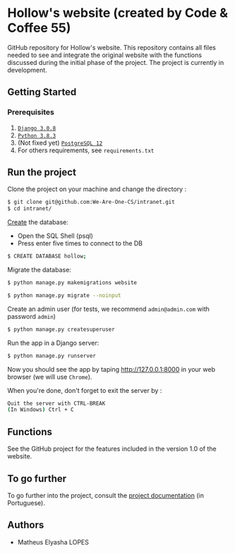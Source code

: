 # Hollow's website (created by Code & Coffee 55)

GitHub repository for Hollow's website. This repository contains all files needed to see and integrate the original website with the functions discussed during the initial phase of the project. 
The project is currently in development.

## Getting Started

### Prerequisites 


1. [`Django 3.0.8`](https://docs.djangoproject.com/en/3.0/releases/2.2.10/)
2. [`Python 3.8.3`](https://www.python.org/downloads/release/python-374/)
3. (Not fixed yet) [`PostgreSQL 12`](https://www.postgresql.org/download/)
3. For others requirements, see `requirements.txt`

## Run the project

Clone  the project on your machine and change the directory : 
```bash
$ git clone git@github.com:We-Are-One-CS/intranet.git
$ cd intranet/
```
[Create](https://www.guru99.com/postgresql-create-database.html) the database:
- Open the SQL Shell (psql)
- Press enter five times to connect to the DB

```bash
$ CREATE DATABASE hollow;
```

Migrate the database: 

```bash
$ python manage.py makemigrations website 

$ python manage.py migrate --noinput
```

Create an admin user (for tests, we recommend ``admin@admin.com`` with password ``admin``) 

```bash
$ python manage.py createsuperuser
```

Run the app in a Django server: 

```bash
$ python manage.py runserver
```

Now you should see the app by taping http://127.0.0.1:8000 in your web browser (we will use ``Chrome``). 


When you're done, don't forget to exit the server by : 

```bash
Quit the server with CTRL-BREAK
(In Windows) Ctrl + C
```

## Functions
See the GitHub project for the features included in the version 1.0 of the website.

## To go further
To go further into the project, consult the [project documentation](https://github.com/CodeAndCoffee55/hollow-docs) (in Portuguese).

## Authors
- Matheus Elyasha LOPES
